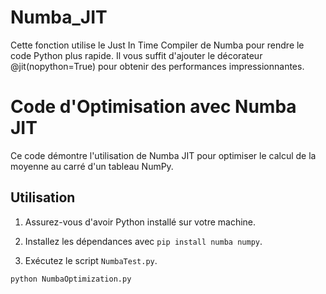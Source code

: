 # Numba_JIT
Cette fonction utilise le Just In Time Compiler de Numba pour rendre le code Python plus rapide. Il vous suffit d'ajouter le décorateur @jit(nopython=True) pour obtenir des performances impressionnantes.

# Code d'Optimisation avec Numba JIT

Ce code démontre l'utilisation de Numba JIT pour optimiser le calcul de la moyenne au carré d'un tableau NumPy.

## Utilisation

1. Assurez-vous d'avoir Python installé sur votre machine.

2. Installez les dépendances avec `pip install numba numpy`.
3. Exécutez le script `NumbaTest.py`.

```bash
python NumbaOptimization.py
